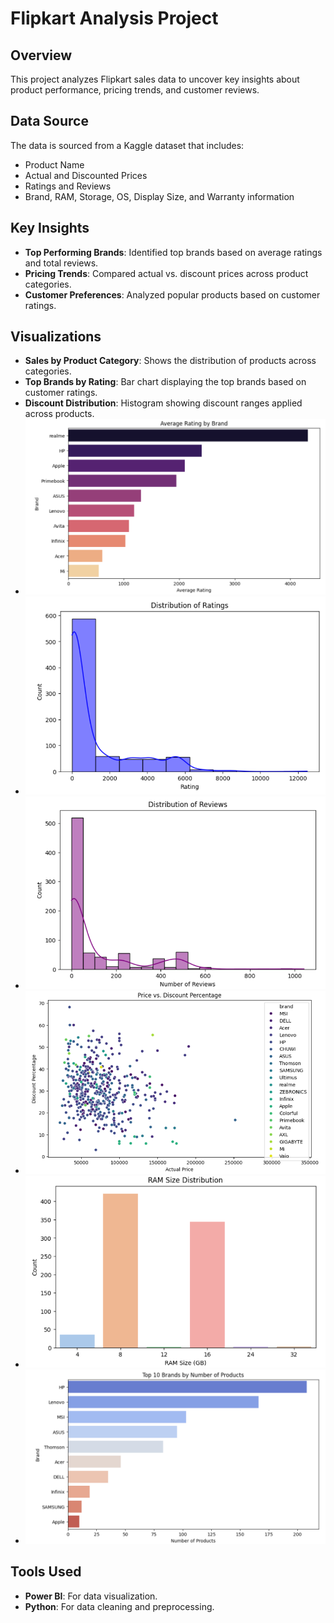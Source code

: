 # Flipkart Analysis Project

## Overview
This project analyzes Flipkart sales data to uncover key insights about product performance, pricing trends, and customer reviews.

## Data Source
The data is sourced from a Kaggle dataset that includes:
- Product Name
- Actual and Discounted Prices
- Ratings and Reviews
- Brand, RAM, Storage, OS, Display Size, and Warranty information

## Key Insights
- **Top Performing Brands**: Identified top brands based on average ratings and total reviews.
- **Pricing Trends**: Compared actual vs. discount prices across product categories.
- **Customer Preferences**: Analyzed popular products based on customer ratings.

## Visualizations
- **Sales by Product Category**: Shows the distribution of products across categories.
- **Top Brands by Rating**: Bar chart displaying the top brands based on customer ratings.
- **Discount Distribution**: Histogram showing discount ranges applied across products.
- ![Average rating by brands](https://github.com/krohit134/Data-Analysis-Projects/blob/main/flipkart_analysis/Average%20rating%20by%20brands.png)
- ![Distribution of rating](https://github.com/krohit134/Data-Analysis-Projects/blob/main/flipkart_analysis/Distribution%20of%20rating.png)
- ![Distribution of reviews](https://github.com/krohit134/Data-Analysis-Projects/blob/main/flipkart_analysis/Distribution%20of%20reviews.png)
- ![Price vs Discount percentage](https://github.com/krohit134/Data-Analysis-Projects/blob/main/flipkart_analysis/Price%20vs%20Discount%20percentage.png)
- ![Ram size distribution](https://github.com/krohit134/Data-Analysis-Projects/blob/main/flipkart_analysis/Ram%20size%20distribution.png)
- ![Top 10 brands by number of products](https://github.com/krohit134/Data-Analysis-Projects/blob/main/flipkart_analysis/Top%2010%20brands%20by%20number%20of%20%20products.png)


## Tools Used
- **Power BI**: For data visualization.
- **Python**: For data cleaning and preprocessing.

